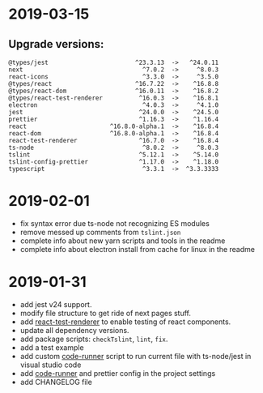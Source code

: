 # 2019-03-15

## Upgrade versions:

```
@types/jest                        ^23.3.13  ->   ^24.0.11
next                                 ^7.0.2  ->     ^8.0.3
react-icons                          ^3.3.0  ->     ^3.5.0
@types/react                       ^16.7.22  ->    ^16.8.8
@types/react-dom                   ^16.0.11  ->    ^16.8.2
@types/react-test-renderer          ^16.0.3  ->    ^16.8.1
electron                             ^4.0.3  ->     ^4.1.0
jest                                ^24.0.0  ->    ^24.5.0
prettier                            ^1.16.3  ->    ^1.16.4
react                       ^16.8.0-alpha.1  ->    ^16.8.4
react-dom                   ^16.8.0-alpha.1  ->    ^16.8.4
react-test-renderer                 ^16.7.0  ->    ^16.8.4
ts-node                              ^8.0.2  ->     ^8.0.3
tslint                              ^5.12.1  ->    ^5.14.0
tslint-config-prettier              ^1.17.0  ->    ^1.18.0
typescript                           ^3.3.1  ->  ^3.3.3333
```

# 2019-02-01

+ fix syntax error due ts-node not recognizing ES modules
+ remove messed up comments from `tslint.json`
+ complete info about new yarn scripts and tools in the readme
+ complete info about electron install from cache for linux in the readme

# 2019-01-31

+ add jest v24 support.
+ modify file structure to get ride of next pages stuff.
+ add [react-test-renderer] to enable testing of react components.
+ update all dependency versions.
+ add package scripts: `checkTslint`, `lint`, `fix`.
+ add a test example
+ add custom [code-runner] script to run current file with ts-node/jest in visual studio code
+ add [code-runner] and prettier config in the project settings
+ add CHANGELOG file

[react-test-renderer]:https://reactjs.org/docs/test-renderer.html
[code-runner]:https://marketplace.visualstudio.com/items?itemName=formulahendry.code-runner
